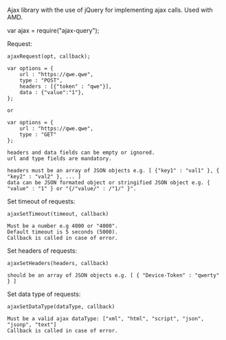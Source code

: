 Ajax library with the use of jQuery for implementing ajax calls.
Used with AMD.

var ajax = require("ajax-query");

Request:

	ajaxRequest(opt, callback);

	var options = {
		url : "https://qwe.qwe",
		type : "POST",
		headers : [{"token" : "qwe"}],
		data : {"value":"1"},
	};

	or

	var options = {
		url : "https://qwe.qwe",
		type : "GET"
	};

	headers and data fields can be empty or ignored.
	url and type fields are mandatory.

	headers must be an array of JSON objects e.g. [ {"key1" : "val1" }, { "key2" : "val2" }, ... ]
	data can be JSON formated object or stringified JSON object e.g. { "value" : "1" } or "{/"value/" : /"1/" }".

Set timeout of requests:

	ajaxSetTimeout(timeout, callback)

	Must be a number e.g 4000 or "4000".
	Default timeout is 5 seconds (5000).
	Callback is called in case of error.

Set headers of requests:

	ajaxSetHeaders(headers, callback)

	should be an array of JSON objects e.g. [ { "Device-Token" : "qwerty" } ]

Set data type of requests:

	ajaxSetDataType(dataType, callback)

	Must be a valid ajax dataType: ["xml", "html", "script", "json", "jsonp", "text"]
	Callback is called in case of error.
